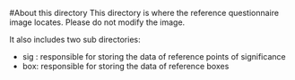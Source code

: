 #About this directory
This directory is where the reference questionnaire image locates.
Please do not modify the image.

It also includes two sub directories:
* sig : responsible for storing the data of reference points of significance
* box: responsible for storing the data of reference boxes